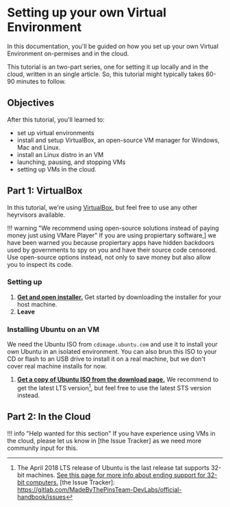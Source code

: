 # Setting up your own Virtual Environment

In this documentation, you'll be guided on how you set up your own Virtual Environment on-permises and in the cloud.

This tutorial is an two-part series, one for setting it up locally and in the cloud, written in an single article. So, this tutorial might typically takes 60-90 minutes to follow.

## Objectives

After this tutorial, you'll learned to:

* set up virtual environments
* install and setup VirtualBox, an open-source VM manager for Windows, Mac and Linux.
* install an Linux distro in an VM
* launching, pausing, and stopping VMs
* setting up VMs in the cloud.

## Part 1: VirtualBox

In this tutorial, we're using [VirtualBox](https://virtualbox.org), but feel free to use any other heyrvisors available.

!!! warning "We recommend using open-source solutions instead of paying money just using VMare Player"
    If you are using propiertary software,] we have been warned you because propiertary apps have hidden backdoors used by governments to spy on you and have their source code censored. Use open-source options instead, not only to save money but also allow you to inspect its code.

### Setting up

1. [**Get and open installer.**](https://www.virtualbox.org/wiki/Downloads) Get started by downloading the installer for your host machine.
2. **Leave**

### Installing Ubuntu on an VM

We need the Ubuntu ISO from `cdimage.ubuntu.com` and use it to install your own Ubuntu in an isolated environment. You can also brun this ISO to your CD or flash to an USB drive to install it on a real machine, but we don't cover real machine installs for now.

1. [**Get a copy of Ubuntu ISO from the download page.**](https://ubuntu.com/download) We recommend to get the latest LTS version[^1], but feel free to use the latest STS version instead.

## Part 2: In the Cloud

!!! info "Help wanted for this section"
    If you have experience using VMs in the cloud, please let us know in [the Issue Tracker] as we need more community input for this.

[^1]: The April 2018 LTS release of Ubuntu is the last release tat supports 32-bit machines. [See this page for more info about ending support for 32-bit computers.](../devops/faq/end-of-support-for-32bit)
[the Issue Tracker]: <https://gitlab.com/MadeByThePinsTeam-DevLabs/official-handbook/issues>
